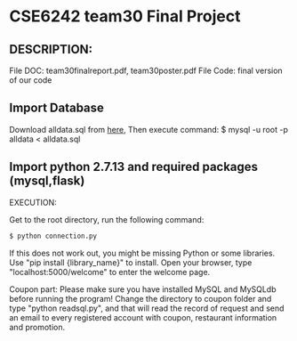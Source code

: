 # CSE6242 team30 Final Project

## DESCRIPTION:
File DOC: team30finalreport.pdf, team30poster.pdf
File Code: final version of our code

## Import Database
Download alldata.sql from [here](https://drive.google.com/open?id=0B2rvL2JjAe7kVVdIRkxTY216c2M), 
Then execute command:
$ mysql -u root -p alldata < alldata.sql

## Import python 2.7.13 and required packages (mysql,flask)


EXECUTION:

Get to the root directory, run the following command:
```python
$ python connection.py

```

If this does not work out, you might be missing Python or some libraries. 
Use "pip install {library_name}" to install. 
Open your browser, type "localhost:5000/welcome" to enter the welcome page.

Coupon part:
Please make sure you have installed MySQL and MySQLdb before running the program!
Change the directory to coupon folder and type "python readsql.py", and that will read the record of request and send an email to every registered account with coupon, restaurant information and promotion.
